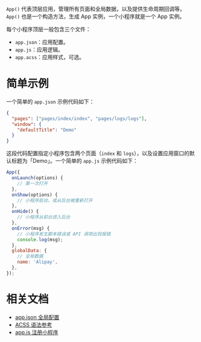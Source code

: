 `App()` 代表顶层应用，管理所有页面和全局数据，以及提供生命周期回调等。`App()` 也是一个构造方法，生成 App 实例，一个小程序就是一个 App 实例。

每个小程序顶层一般包含三个文件：

- `app.json`：应用配置。
- `app.js`：应用逻辑。
- `app.acss`：应用样式，可选。

# 简单示例

一个简单的 `app.json` 示例代码如下：

```json
{
  "pages": ["pages/index/index", "pages/logs/logs"],
  "window": {
    "defaultTitle": "Demo"
  }
}
```

这段代码配置指定小程序包含两个页面（`index` 和 `logs`），以及设置应用窗口的默认标题为「Demo」。一个简单的 `app.js` 示例代码如下：

```javascript
App({
  onLaunch(options) {
    // 第一次打开
  },
  onShow(options) {
    // 小程序启动，或从后台被重新打开
  },
  onHide() {
    // 小程序从前台进入后台
  },
  onError(msg) {
    // 小程序发生脚本错误或 API 调用出现报错
    console.log(msg);
  },
  globalData: {
    // 全局数据
    name: 'Alipay',
  },
});
```
# 相关文档

- [app.json 全局配置](https://opendocs.alipay.com/mini/framework/app-json)
- [ACSS 语法参考](https://opendocs.alipay.com/mini/framework/acss)
- [app.js 注册小程序](https://opendocs.alipay.com/mini/framework/app-detail)
